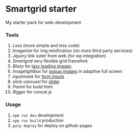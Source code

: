 # Smartgrid starter

My starter pack for web-development

### Tools

1. *Less* (more simple and less code)
2. *Imagemin* for img minification (no more third party services)
3. *Jquery* link outer from web (for wp integration) 
4. *Smartgrid* very flexible grid framefork
5. *Blazy* for [lazy loading images](http://dinbror.dk/blazy/examples/?ref=github )
6. *Imagelightbox* for [popup images](https://github.com/marekdedic/imagelightbox) in adaptive full screen 
7. *inputmask* for [form inputs](https://github.com/RobinHerbots/Inputmask)
8. *slick-carousel* for [slider](http://kenwheeler.github.io/slick)
9. *Panini* for build html
10. *Rigger* for concat js

### Usage

1. ```npm run dev``` development
2. ```npm run build``` production
3. ```gulp deploy``` for deploy on github-pages

